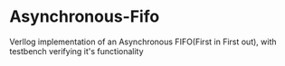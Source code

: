 # Asynchronous-Fifo
Verllog implementation of an Asynchronous FIFO(First in First out), with testbench verifying it's functionality
